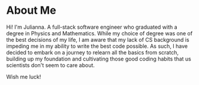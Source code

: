 # About Me 

Hi! I'm Julianna. A full-stack software engineer who graduated with a degree in Physics and Mathematics. While my choice of degree was one of the best decisions of my life, I am aware that my lack of CS background is impeding me in my ability to write the best code possible. As such, I have decided to embark on a journey to relearn all the basics from scratch, building up my foundation and cultivating those good coding habits that us scientists don't seem to care about. 

Wish me luck!

<!---
yap-julianna/yap-julianna is a ✨ special ✨ repository because its `README.md` (this file) appears on your GitHub profile.
You can click the Preview link to take a look at your changes.
--->
